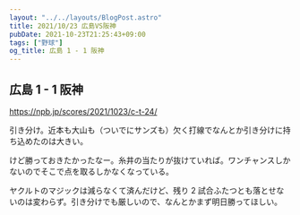 ```yaml
---
layout: "../../layouts/BlogPost.astro"
title: 2021/10/23 広島VS阪神
pubDate: 2021-10-23T21:25:43+09:00
tags: ["野球"]
og_title: 広島 1 - 1 阪神
---
```


## 広島 1 - 1 阪神

https://npb.jp/scores/2021/1023/c-t-24/

引き分け。近本も大山も（ついでにサンズも）欠く打線でなんとか引き分けに持ち込めたのは大きい。

けど勝っておきたかったなー。糸井の当たりが抜けていれば。ワンチャンスしかないのでそこで点を取るしかなくなっている。

ヤクルトのマジックは減らなくて済んだけど、残り 2 試合ふたつとも落とせないのは変わらず。引き分けでも厳しいので、なんとかまず明日勝ってほしい。
